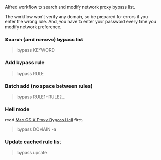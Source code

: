 Alfred workflow to search and modify network proxy bypass list. 

The workflow won't verify any domain, so be prepared for errors if you enter the wrong rule. And, you have to enter your password every time you modify network preference. 

### Search (and remove) bypass list

> bypass KEYWORD

### Add bypass rule

> bypass RULE

### Batch add (no space between rules)

> bypass RULE1+RULE2...

### Hell mode

read [Mac OS X Proxy Bypass Hell](https://w3.owind.com/pub/mac-os-x-proxy-bypass-hell/) first.

> bypass DOMAIN -a

### Update cached rule list

> bypass update
